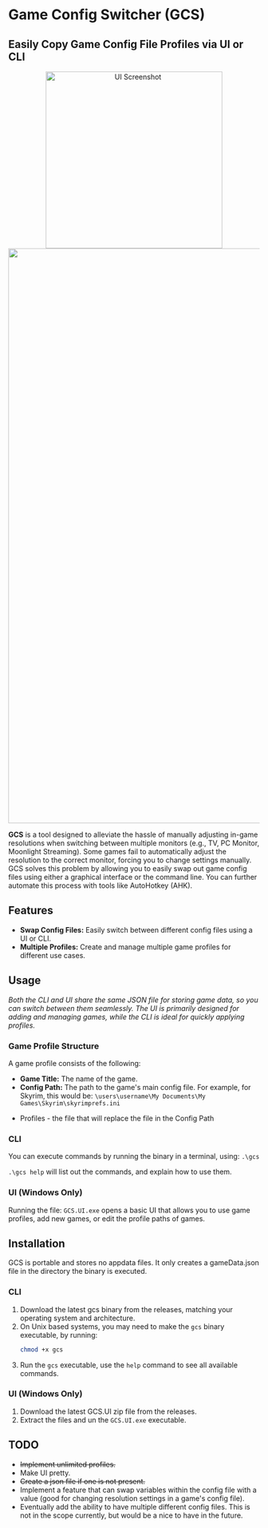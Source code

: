 # Game Config Switcher (GCS)
## Easily Copy Game Config File Profiles via UI or CLI

<p align="center">
  <img width="354" alt="UI Screenshot" src="https://github.com/user-attachments/assets/bad2873d-eebc-4ca9-bb17-08d4c08b4ac9"> 
  <img width="1151" alt="CLI Screenshot" src="https://github.com/user-attachments/assets/a66e6b1f-8ea3-4ec0-9615-2a6da660eb9e">
</p>

**GCS** is a tool designed to alleviate the hassle of manually adjusting in-game resolutions when switching between multiple monitors (e.g., TV, PC Monitor, Moonlight Streaming). Some games fail to automatically adjust the resolution to the correct monitor, forcing you to change settings manually. GCS solves this problem by allowing you to easily swap out game config files using either a graphical interface or the command line. You can further automate this process with tools like AutoHotkey (AHK).

## Features
- **Swap Config Files:** Easily switch between different config files using a UI or CLI.
- **Multiple Profiles:** Create and manage multiple game profiles for different use cases.

## Usage
_Both the CLI and UI share the same JSON file for storing game data, so you can switch between them seamlessly. The UI is primarily designed for adding and managing games, while the CLI is ideal for quickly applying profiles._

### Game Profile Structure
A game profile consists of the following:

- **Game Title:** The name of the game.
- **Config Path:** The path to the game's main config file. For example, for Skyrim, this would be:
  ```\users\username\My Documents\My Games\Skyrim\skyrimprefs.ini```
* Profiles - the file that will replace the file in the Config Path

### CLI
You can execute commands by running the binary in a terminal, using: ```.\gcs```

```.\gcs help``` will list out the commands, and explain how to use them.

### UI (Windows Only)
Running the file: ```GCS.UI.exe``` opens a basic UI that allows you to use game profiles, add new games, or edit the profile paths of games.

## Installation
GCS is portable and stores no appdata files. It only creates a gameData.json file in the directory the binary is executed.

### CLI
1. Download the latest gcs binary from the releases, matching your operating system and architecture.
2. On Unix based systems, you may need to make the ```gcs``` binary executable, by running:
   ```bash
   chmod +x gcs
4. Run the ```gcs``` executable, use the ```help``` command to see all available commands.

### UI (Windows Only)
1. Download the latest GCS.UI zip file from the releases.
3. Extract the files and un the  ```GCS.UI.exe``` executable.

## TODO
* ~~Implement unlimited profiles.~~
* Make UI pretty.
* ~~Create a json file if one is not present.~~
* Implement a feature that can swap variables within the config file with a value (good for changing resolution settings in a game's config file).
* Eventually add the ability to have multiple different config files. This is not in the scope currently, but would be a nice to have in the future.
